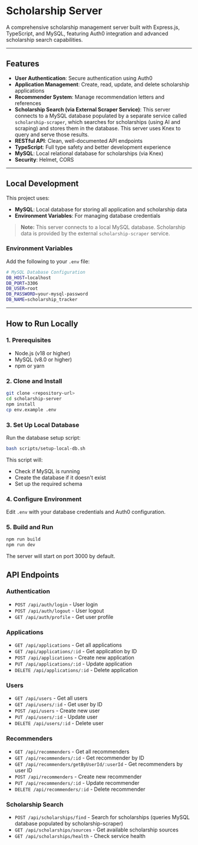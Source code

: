 # Scholarship Server

A comprehensive scholarship management server built with Express.js, TypeScript, and MySQL, featuring Auth0 integration and advanced scholarship search capabilities.

---

## Features

- **User Authentication**: Secure authentication using Auth0
- **Application Management**: Create, read, update, and delete scholarship applications
- **Recommender System**: Manage recommendation letters and references
- **Scholarship Search (via External Scraper Service)**: This server connects to a MySQL database populated by a separate service called `scholarship-scraper`, which searches for scholarships (using AI and scraping) and stores them in the database. This server uses Knex to query and serve those results.
- **RESTful API**: Clean, well-documented API endpoints
- **TypeScript**: Full type safety and better development experience
- **MySQL**: Local relational database for scholarships (via Knex)
- **Security**: Helmet, CORS

---

## Local Development

This project uses:

- **MySQL**: Local database for storing all application and scholarship data
- **Environment Variables**: For managing database credentials

> **Note:** This server connects to a local MySQL database. Scholarship data is provided by the external `scholarship-scraper` service.

### Environment Variables

Add the following to your `.env` file:

```bash
# MySQL Database Configuration
DB_HOST=localhost
DB_PORT=3306
DB_USER=root
DB_PASSWORD=your-mysql-password
DB_NAME=scholarship_tracker
```

---

## How to Run Locally

### 1. Prerequisites

- Node.js (v18 or higher)
- MySQL (v8.0 or higher)
- npm or yarn

### 2. Clone and Install

```bash
git clone <repository-url>
cd scholarship-server
npm install
cp env.example .env
```

### 3. Set Up Local Database

Run the database setup script:

```bash
bash scripts/setup-local-db.sh
```

This script will:
- Check if MySQL is running
- Create the database if it doesn't exist
- Set up the required schema

### 4. Configure Environment

Edit `.env` with your database credentials and Auth0 configuration.

### 5. Build and Run

```bash
npm run build
npm run dev
```

The server will start on port 3000 by default.


## API Endpoints

### Authentication
- `POST /api/auth/login` - User login
- `POST /api/auth/logout` - User logout
- `GET /api/auth/profile` - Get user profile

### Applications
- `GET /api/applications` - Get all applications
- `GET /api/applications/:id` - Get application by ID
- `POST /api/applications` - Create new application
- `PUT /api/applications/:id` - Update application
- `DELETE /api/applications/:id` - Delete application

### Users
- `GET /api/users` - Get all users
- `GET /api/users/:id` - Get user by ID
- `POST /api/users` - Create new user
- `PUT /api/users/:id` - Update user
- `DELETE /api/users/:id` - Delete user

### Recommenders
- `GET /api/recommenders` - Get all recommenders
- `GET /api/recommenders/:id` - Get recommender by ID
- `GET /api/recommenders/getByUserId/:userId` - Get recommenders by user ID
- `POST /api/recommenders` - Create new recommender
- `PUT /api/recommenders/:id` - Update recommender
- `DELETE /api/recommenders/:id` - Delete recommender

### Scholarship Search
- `POST /api/scholarships/find` - Search for scholarships (queries MySQL database populated by scholarship-scraper)
- `GET /api/scholarships/sources` - Get available scholarship sources
- `GET /api/scholarships/health` - Check service health

